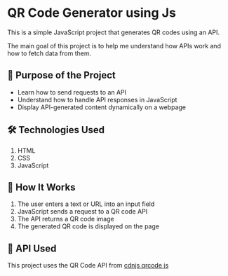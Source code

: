 <h1>QR Code Generator using Js</h1>
<p>This is a simple JavaScript project that generates QR codes using an API.</p>
<p>The main goal of this project is to help me understand how APIs work and how to fetch data from them.</p>

<h2>📌 Purpose of the Project</h2>
<ul>
  <li>Learn how to send requests to an API</li>
  <li>Understand how to handle API responses in JavaScript</li>
  <li>Display API-generated content dynamically on a webpage</li>
</ul>

<h2>🛠 Technologies Used</h2>
<ol>
  <li>HTML</li>
  <li>CSS</li>
  <li>JavaScript</li>
</ol>

<h2>🚀 How It Works</h2>
<ol>
  <li>The user enters a text or URL into an input field</li>
  <li>JavaScript sends a request to a QR code API</li>
  <li>The API returns a QR code image</li>
  <li>The generated QR code is displayed on the page</li>
</ol>

<h2>🔗 API Used</h2>
<p>This project uses the QR Code API from <a href="https://cdnjs.com/libraries/qrcodejs">cdnjs qrcode js</a></p>
